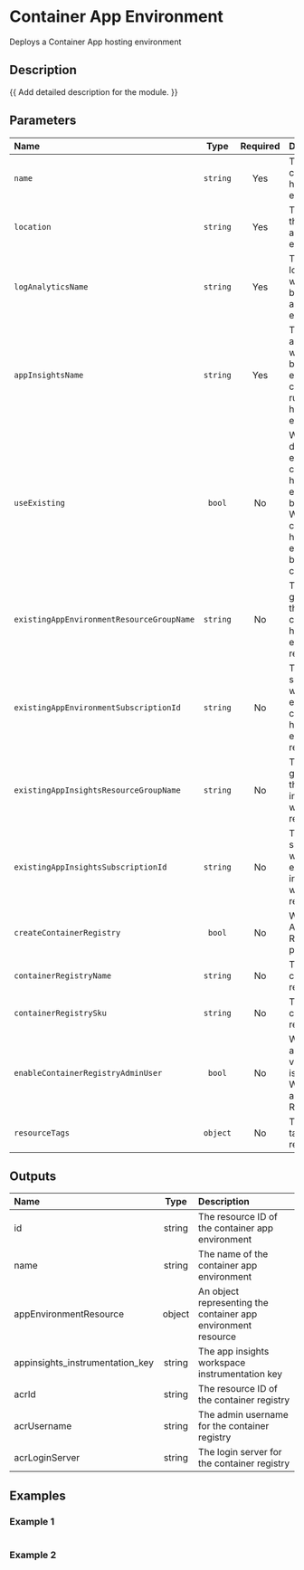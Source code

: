 # Container App Environment

Deploys a Container App hosting environment

## Description

{{ Add detailed description for the module. }}

## Parameters

| Name                                      | Type     | Required | Description                                                                                                                                                         |
| :---------------------------------------- | :------: | :------: | :------------------------------------------------------------------------------------------------------------------------------------------------------------------ |
| `name`                                    | `string` | Yes      | The name of the container app hosting environment                                                                                                                   |
| `location`                                | `string` | Yes      | The location of the container app hosting environment                                                                                                               |
| `logAnalyticsName`                        | `string` | Yes      | The name of the log analytics workspace used by the container app hosting environment                                                                               |
| `appInsightsName`                         | `string` | Yes      | The name of the app insights workspace used by Dapr-enabled container apps running in the hosting environment                                                       |
| `useExisting`                             | `bool`   | No       | When true, the details of an existing container app hosting environment will be returned; When false, the container app hosting environment will be created/updated |
| `existingAppEnvironmentResourceGroupName` | `string` | No       | The resource group in which the existing container app hosting environment resides                                                                                  |
| `existingAppEnvironmentSubscriptionId`    | `string` | No       | The subscription in which the existing container app hosting environment resides                                                                                    |
| `existingAppInsightsResourceGroupName`    | `string` | No       | The resource group in which the existing app insights workspace resides                                                                                             |
| `existingAppInsightsSubscriptionId`       | `string` | No       | The subscription in which the existing app insights workspace resides                                                                                               |
| `createContainerRegistry`                 | `bool`   | No       | When true, an Azure Container Registry will be provisioned                                                                                                          |
| `containerRegistryName`                   | `string` | No       | The name of the container registry                                                                                                                                  |
| `containerRegistrySku`                    | `string` | No       | The SKU for the container registry                                                                                                                                  |
| `enableContainerRegistryAdminUser`        | `bool`   | No       | When true, admin access via the ACR key is enabled; When false, access is via RBAC                                                                                  |
| `resourceTags`                            | `object` | No       | The resource tags applied to resources                                                                                                                              |

## Outputs

| Name                            | Type   | Description                                                   |
| :------------------------------ | :----: | :------------------------------------------------------------ |
| id                              | string | The resource ID of the container app environment              |
| name                            | string | The name of the container app environment                     |
| appEnvironmentResource          | object | An object representing the container app environment resource |
| appinsights_instrumentation_key | string | The app insights workspace instrumentation key                |
| acrId                           | string | The resource ID of the container registry                     |
| acrUsername                     | string | The admin username for the container registry                 |
| acrLoginServer                  | string | The login server for the container registry                   |

## Examples

### Example 1

```bicep
```

### Example 2

```bicep
```
